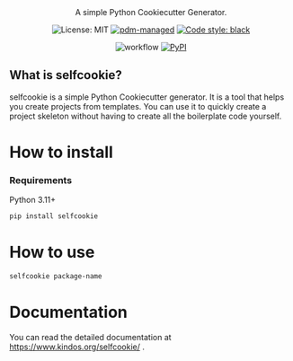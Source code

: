 <div align="center">
A simple Python Cookiecutter Generator.

![License: MIT](https://img.shields.io/github/license/KindOS-Forge/selfcookie?style=for-the-badge&color=%23007ec6)
[![pdm-managed](https://img.shields.io/badge/pdm-managed-blueviolet?style=for-the-badge)](https://pdm.fming.dev)
[![Code style: black](https://img.shields.io/badge/code%20style-black-000000.svg?style=for-the-badge)](https://github.com/ambv/black)


![workflow](https://github.com/KindOS-Forge/selfcookie/actions/workflows/workflow.yaml/badge.svg)
[![PyPI](https://img.shields.io/pypi/v/selfcookie?logo=python&logoColor=%23cccccc)](https://pypi.org/project/selfcookie)

</div>

## What is selfcookie?

selfcookie is a simple Python Cookiecutter generator. It is a tool that helps you create projects from templates. You can use it to quickly create a project skeleton without having to create all the boilerplate code yourself.

# How to install

### Requirements
Python 3.11+


```bash
pip install selfcookie
```
# How to use
```bash
selfcookie package-name
```

# Documentation
You can read the detailed documentation at https://www.kindos.org/selfcookie/ .